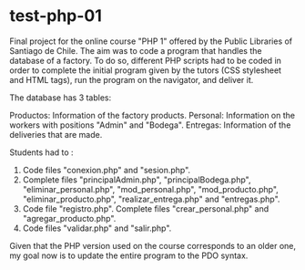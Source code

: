 # test-php-01

Final project for the online course "PHP 1" offered by the Public Libraries of Santiago de Chile.
The aim was to code a program that handles the database of a factory.
To do so, different PHP scripts had to be coded in order to complete the initial program given by the tutors (CSS stylesheet and HTML tags), run the program on the navigator, and deliver it.

The database has 3 tables:

Productos: Information of the factory products.
Personal: Information on the workers with positions "Admin" and "Bodega".
Entregas: Information of the deliveries that are made.

Students had to : 

1. Code files "conexion.php" and "sesion.php".
2. Complete files "principalAdmin.php", "principalBodega.php", "eliminar_personal.php", "mod_personal.php", "mod_producto.php", "eliminar_producto.php", "realizar_entrega.php" and "entregas.php".
3. Code file "registro.php". Complete files "crear_personal.php" and "agregar_producto.php".
4. Code files "validar.php" and "salir.php".

Given that the PHP version used on the course corresponds to an older one, my goal now is to update the entire program to the PDO syntax.
